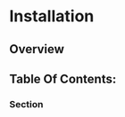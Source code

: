 # Installation
[//]: # (Additional Information on the topic goes here)

[//]: # (What will you learn)
[//]: # (Optional but highly recommended)
## Overview

[//]: # (Internal navigation)
## Table Of Contents:

[//]: # (Fill As many of these as you need. Use h4 and further here, do not include h1s, h2s or h3s.)
### Section

[//]: # (Optional Section)
[//]: # (## Previous:)

[//]: # (Optional Section)
[//]: # (## Next:)

